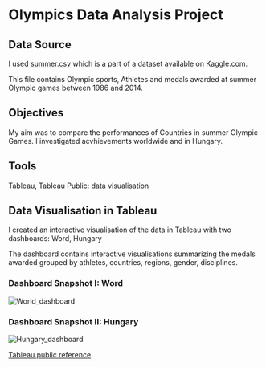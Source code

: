 # Olympics Data Analysis Project

## Data Source

I used [summer.csv]( https://talapkapetra.github.io/Olympics-project/summer.csv) which is a part of a dataset available on Kaggle.com.

This file contains Olympic sports, Athletes and medals awarded at summer Olympic games between 1986 and 2014.

## Objectives

My aim was to compare the performances of Countries in summer Olympic Games. I investigated acvhievements worldwide and in Hungary.

## Tools

Tableau, Tableau Public: data visualisation

## Data Visualisation in Tableau

I created an interactive visualisation of the data in Tableau with two dashboards: Word, Hungary

The dashboard contains interactive visualisations summarizing the medals awarded grouped by athletes, countries, regions, gender, disciplines.

### Dashboard Snapshot I:  Word

![World_dashboard](https://github.com/user-attachments/assets/1383c3c0-7c6d-47f8-a0bf-e5c9a1b2c15d)

### Dashboard Snapshot II:  Hungary

![Hungary_dashboard](https://github.com/user-attachments/assets/93053a9f-fdfe-41fd-99f2-92deba2c6174)

[Tableau public reference](https://talapkapetra.github.io/Olympics-project/Olympic_Project.html)
